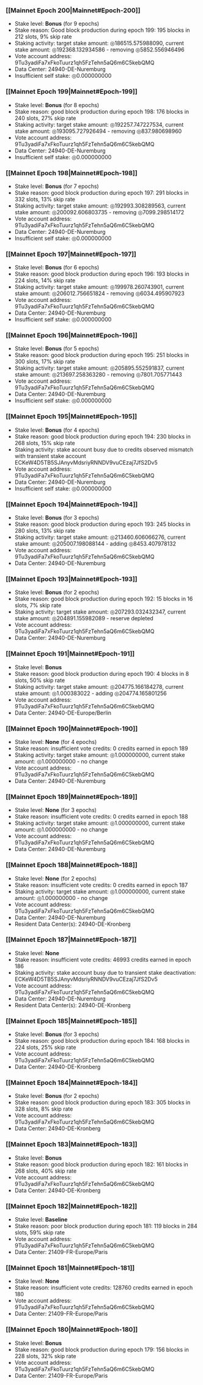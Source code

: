 ### [[Mainnet Epoch 200|Mainnet#Epoch-200]]
* Stake level: **Bonus** (for 9 epochs)
* Stake reason: Good block production during epoch 199: 195 blocks in 212 slots, 9% skip rate
* Staking activity: target stake amount: ◎186515.575988090, current stake amount: ◎192368.132934586 - removing ◎5852.556946496
* Vote account address: 9Tu3yadiFa7xFkoTuurz1qh5FzTehn5aQ6m6C5kebQMQ
* Data Center: 24940-DE-Nuremburg
* Insufficient self stake: ◎0.000000000
### [[Mainnet Epoch 199|Mainnet#Epoch-199]]
* Stake level: **Bonus** (for 8 epochs)
* Stake reason: good block production during epoch 198: 176 blocks in 240 slots, 27% skip rate
* Staking activity: target stake amount: ◎192257.747227534, current stake amount: ◎193095.727926494 - removing ◎837.980698960
* Vote account address: 9Tu3yadiFa7xFkoTuurz1qh5FzTehn5aQ6m6C5kebQMQ
* Data Center: 24940-DE-Nuremburg
* Insufficient self stake: ◎0.000000000
### [[Mainnet Epoch 198|Mainnet#Epoch-198]]
* Stake level: **Bonus** (for 7 epochs)
* Stake reason: good block production during epoch 197: 291 blocks in 332 slots, 13% skip rate
* Staking activity: target stake amount: ◎192993.308289563, current stake amount: ◎200092.606803735 - removing ◎7099.298514172
* Vote account address: 9Tu3yadiFa7xFkoTuurz1qh5FzTehn5aQ6m6C5kebQMQ
* Data Center: 24940-DE-Nuremburg
* Insufficient self stake: ◎0.000000000
### [[Mainnet Epoch 197|Mainnet#Epoch-197]]
* Stake level: **Bonus** (for 6 epochs)
* Stake reason: good block production during epoch 196: 193 blocks in 224 slots, 14% skip rate
* Staking activity: target stake amount: ◎199978.260743901, current stake amount: ◎206012.756651824 - removing ◎6034.495907923
* Vote account address: 9Tu3yadiFa7xFkoTuurz1qh5FzTehn5aQ6m6C5kebQMQ
* Data Center: 24940-DE-Nuremburg
* Insufficient self stake: ◎0.000000000
### [[Mainnet Epoch 196|Mainnet#Epoch-196]]
* Stake level: **Bonus** (for 5 epochs)
* Stake reason: good block production during epoch 195: 251 blocks in 300 slots, 17% skip rate
* Staking activity: target stake amount: ◎205895.552591837, current stake amount: ◎213697.258363280 - removing ◎7801.705771443
* Vote account address: 9Tu3yadiFa7xFkoTuurz1qh5FzTehn5aQ6m6C5kebQMQ
* Data Center: 24940-DE-Nuremburg
* Insufficient self stake: ◎0.000000000
### [[Mainnet Epoch 195|Mainnet#Epoch-195]]
* Stake level: **Bonus** (for 4 epochs)
* Stake reason: good block production during epoch 194: 230 blocks in 268 slots, 15% skip rate
* Staking activity: stake account busy due to credits observed mismatch with transient stake account ECKeW4D5TB5SJAnyvMdsriyRNNDV9vuCEzaj7JfS2Dv5
* Vote account address: 9Tu3yadiFa7xFkoTuurz1qh5FzTehn5aQ6m6C5kebQMQ
* Data Center: 24940-DE-Nuremburg
* Insufficient self stake: ◎0.000000000
### [[Mainnet Epoch 194|Mainnet#Epoch-194]]
* Stake level: **Bonus** (for 3 epochs)
* Stake reason: good block production during epoch 193: 245 blocks in 280 slots, 13% skip rate
* Staking activity: target stake amount: ◎213460.606066276, current stake amount: ◎205007.198088144 - adding ◎8453.407978132
* Vote account address: 9Tu3yadiFa7xFkoTuurz1qh5FzTehn5aQ6m6C5kebQMQ
* Data Center: 24940-DE-Nuremburg
### [[Mainnet Epoch 193|Mainnet#Epoch-193]]
* Stake level: **Bonus** (for 2 epochs)
* Stake reason: good block production during epoch 192: 15 blocks in 16 slots, 7% skip rate
* Staking activity: target stake amount: ◎207293.032432347, current stake amount: ◎204891.155982089 - reserve depleted
* Vote account address: 9Tu3yadiFa7xFkoTuurz1qh5FzTehn5aQ6m6C5kebQMQ
* Data Center: 24940-DE-Nuremburg
### [[Mainnet Epoch 191|Mainnet#Epoch-191]]
* Stake level: **Bonus**
* Stake reason: good block production during epoch 190: 4 blocks in 8 slots, 50% skip rate
* Staking activity: target stake amount: ◎204775.166184278, current stake amount: ◎1.000383022 - adding ◎204774.165801256
* Vote account address: 9Tu3yadiFa7xFkoTuurz1qh5FzTehn5aQ6m6C5kebQMQ
* Data Center: 24940-DE-Europe/Berlin
### [[Mainnet Epoch 190|Mainnet#Epoch-190]]
* Stake level: **None** (for 4 epochs)
* Stake reason: insufficient vote credits: 0 credits earned in epoch 189
* Staking activity: target stake amount: ◎1.000000000, current stake amount: ◎1.000000000 - no change
* Vote account address: 9Tu3yadiFa7xFkoTuurz1qh5FzTehn5aQ6m6C5kebQMQ
* Data Center: 24940-DE-Nuremburg
### [[Mainnet Epoch 189|Mainnet#Epoch-189]]
* Stake level: **None** (for 3 epochs)
* Stake reason: insufficient vote credits: 0 credits earned in epoch 188
* Staking activity: target stake amount: ◎1.000000000, current stake amount: ◎1.000000000 - no change
* Vote account address: 9Tu3yadiFa7xFkoTuurz1qh5FzTehn5aQ6m6C5kebQMQ
* Data Center: 24940-DE-Nuremburg
### [[Mainnet Epoch 188|Mainnet#Epoch-188]]
* Stake level: **None** (for 2 epochs)
* Stake reason: insufficient vote credits: 0 credits earned in epoch 187
* Staking activity: target stake amount: ◎1.000000000, current stake amount: ◎1.000000000 - no change
* Vote account address: 9Tu3yadiFa7xFkoTuurz1qh5FzTehn5aQ6m6C5kebQMQ
* Data Center: 24940-DE-Nuremburg
* Resident Data Center(s): 24940-DE-Kronberg
### [[Mainnet Epoch 187|Mainnet#Epoch-187]]
* Stake level: **None**
* Stake reason: insufficient vote credits: 46993 credits earned in epoch 186
* Staking activity: stake account busy due to transient stake deactivation: ECKeW4D5TB5SJAnyvMdsriyRNNDV9vuCEzaj7JfS2Dv5
* Vote account address: 9Tu3yadiFa7xFkoTuurz1qh5FzTehn5aQ6m6C5kebQMQ
* Data Center: 24940-DE-Nuremburg
* Resident Data Center(s): 24940-DE-Kronberg
### [[Mainnet Epoch 185|Mainnet#Epoch-185]]
* Stake level: **Bonus** (for 3 epochs)
* Stake reason: good block production during epoch 184: 168 blocks in 224 slots, 25% skip rate
* Vote account address: 9Tu3yadiFa7xFkoTuurz1qh5FzTehn5aQ6m6C5kebQMQ
* Data Center: 24940-DE-Kronberg
### [[Mainnet Epoch 184|Mainnet#Epoch-184]]
* Stake level: **Bonus** (for 2 epochs)
* Stake reason: good block production during epoch 183: 305 blocks in 328 slots, 8% skip rate
* Vote account address: 9Tu3yadiFa7xFkoTuurz1qh5FzTehn5aQ6m6C5kebQMQ
* Data Center: 24940-DE-Kronberg
### [[Mainnet Epoch 183|Mainnet#Epoch-183]]
* Stake level: **Bonus**
* Stake reason: good block production during epoch 182: 161 blocks in 268 slots, 40% skip rate
* Vote account address: 9Tu3yadiFa7xFkoTuurz1qh5FzTehn5aQ6m6C5kebQMQ
* Data Center: 24940-DE-Kronberg
### [[Mainnet Epoch 182|Mainnet#Epoch-182]]
* Stake level: **Baseline**
* Stake reason: poor block production during epoch 181: 119 blocks in 284 slots, 59% skip rate 
* Vote account address: 9Tu3yadiFa7xFkoTuurz1qh5FzTehn5aQ6m6C5kebQMQ
* Data Center: 21409-FR-Europe/Paris
### [[Mainnet Epoch 181|Mainnet#Epoch-181]]
* Stake level: **None**
* Stake reason: insufficient vote credits: 128760 credits earned in epoch 180
* Vote account address: 9Tu3yadiFa7xFkoTuurz1qh5FzTehn5aQ6m6C5kebQMQ
* Data Center: 21409-FR-Europe/Paris
### [[Mainnet Epoch 180|Mainnet#Epoch-180]]
* Stake level: **Bonus**
* Stake reason: good block production during epoch 179: 156 blocks in 228 slots, 32% skip rate
* Vote account address: 9Tu3yadiFa7xFkoTuurz1qh5FzTehn5aQ6m6C5kebQMQ
* Data Center: 21409-FR-Europe/Paris